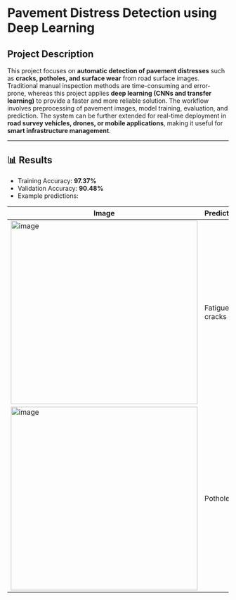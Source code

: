  #  Pavement Distress Detection using Deep Learning  

##  Project Description  
This project focuses on **automatic detection of pavement distresses** such as **cracks, potholes, and surface wear** from road surface images. Traditional manual inspection methods are time-consuming and error-prone, whereas this project applies **deep learning (CNNs and transfer learning)** to provide a faster and more reliable solution. The workflow involves preprocessing of pavement images, model training, evaluation, and prediction. The system can be further extended for real-time deployment in **road survey vehicles, drones, or mobile applications**, making it useful for **smart infrastructure management**.  

---

## 📊 Results  
- Training Accuracy: **97.37%**  
- Validation Accuracy: **90.48%**  
- Example predictions:  

| Image | Prediction |  
|-------|------------|  
| <img width="425" height="417" alt="image" src="https://github.com/user-attachments/assets/1de757a1-5435-4a83-9e24-540df6013bb5" /> |Fatigue cracks|  
|<img width="425" height="417" alt="image" src="https://github.com/user-attachments/assets/8b35b651-20ab-4778-ad62-388451445f4e" />| Pothole |  
 


 
